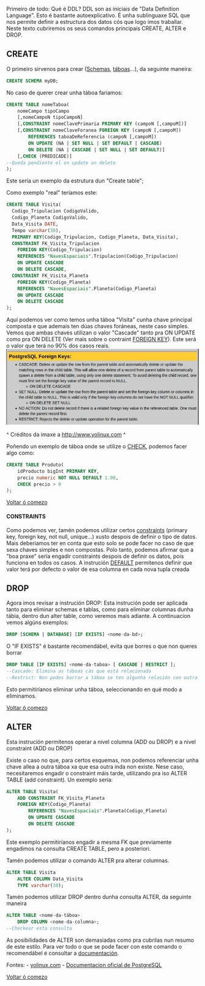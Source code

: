 <a name="comezo"></a>
Primeiro de todo: Qué é DDL? 
DDL son as iniciais de "Data Definition Language". Esto é bastante autoexplicativo.  É unha sublinguaxe SQL que nos permite definir a  estructura dos datos cós que logo imos traballar.  Neste texto cubriremos os seus comandos principais CREATE, ALTER e DROP.  

## CREATE
O primeiro sirvenos para crear ([Schemas](https://www.postgresql.org/docs/9.2/ddl-schemas.html#DDL-SCHEMAS-CREATE), [táboas](https://www.postgresql.org/docs/9.2/sql-createtable.html)...), da seguinte maneira: 
~~~~sql
CREATE SCHEMA myDB;
~~~~
No caso de querer crear unha táboa fariamos:
~~~~sql
CREATE TABLE nomeTaboa(
	nomeCampo tipoCampo
	[,nomeCampoN tipoCampoN]
	[,CONSTRAINT nomeClavePrimaria PRIMARY KEY (campoN [,campoM])]
	[,CONSTRAINT nomeClaveForanea FOREIGN KEY (campoN [,campoM])
		REFERENCES taboaDeReferencia (campoN [,campoM])
		ON UPDATE (NA | SET NULL | SET DEFAULT | CASCADE)
		ON DELETE (NA | CASCADE | SET NULL | SET DEFAULT)]
	[,CHECK (PREDICADE)] 
--Queda pendiente el on update on delete
);
~~~~
Este sería un exemplo da estrutura dun "Create table";

Como exemplo "real" teríamos este:
~~~~sql
CREATE TABLE Visita(
  Codigo_Tripulacion CodigoValido,
  Codigo_Planeta CodigoValido,
  Data_Visita DATE,
  Tempo varchar(30),
  PRIMARY KEY(Codigo_Tripulacion, Codigo_Planeta, Data_Visita),
  CONSTRAINT FK_Visita_Tripulacion
    FOREIGN KEY(Codigo_Tripulacion)
    REFERENCES "NavesEspaciais".Tripulacion(Codigo_Tripulacion)
    ON UPDATE CASCADE
    ON DELETE CASCADE,
  CONSTRAINT FK_Visita_Planeta
    FOREIGN KEY(Codigo_Planeta)
    REFERENCES "NavesEspaciais".Planeta(Codigo_Planeta)
    ON UPDATE CASCADE
    ON DELETE CASCADE
);
~~~~
Aquí podemos ver como temos unha táboa "Visita" cunha chave principal composta e que ademais ten dúas 
chaves foráneas, neste caso simples. 
Vemos que ambas chaves utilizan o valor "Cascade" tanto pra ON UPDATE como pra ON DELETE (Ver mais sobre o contraint [FOREIGN KEY](https://www.postgresql.org/docs/9.5/ddl-constraints.html#DDL-CONSTRAINTS-FK)). Este será o valor que terá no 90% dos casos reais. 
![Resumo de ON DELETE e ON UPDATE](./img/foreignKeysCheatsheet.png)

^ Créditos da imaxe a http://www.yolinux.com ^ 


Poñendo un exemplo de táboa onde se utilize o [CHECK](https://www.postgresql.org/docs/9.5/ddl-constraints.html#DDL-CONSTRAINTS-CHECK-CONSTRAINTS), podemos facer algo como:
~~~~sql
CREATE TABLE Produto(
	idProducto bigInt PRIMARY KEY,
	precio numeric NOT NULL DEFAULT 1.00,
	CHECK precio > 0
);
~~~~
[Voltar ó comezo](#comezo)

#### CONSTRAINTS
Como podemos ver, tamén podemos utilizar certos [constraints](https://www.postgresql.org/docs/9.2/ddl-constraints.html) (primary key, foreign key, not null, unique...) xusto despois de definir o tipo de datos. Mais deberiamos ter en conta que esto solo se pode facer no caso de que sexa chaves simples e non compostas. Polo tanto, podemos afirmar que a "boa praxe" sería engadir constraints despois de definir os datos, pois funciona en todos os casos.
A instrución [DEFAULT](https://www.postgresql.org/docs/9.2/ddl-default.html) permítenos definir que valor terá por defecto o valor de esa columna en cada nova tupla creada

## DROP
Agora imos revisar a instrución DROP:
Esta instrución pode ser aplicada tanto para eliminar schemas e tablas, como para eliminar columnas dunha tábia, dentro dun alter table, como veremos mais adiante. A continuacion vemos algúns exemplos:

~~~~sql
DROP [SCHEMA | DATABASE] [IF EXISTS] <nome-da-bd>;
~~~~ 
O "IF EXISTS" é bastante recomendábel, evita que borres o que non queres borrar

~~~~sql
DROP TABLE [IF EXISTS] <nome-da-taboa> [ CASCADE | RESTRICT ];
--Cascade: Elimina as táboas cás que está relacionada
--Restrict: Non podes borrar a táboa se ten algunha relación con outra táboa 
~~~~
Esto permitiríanos eliminar unha táboa, seleccionando en qué modo a eliminamos.

[Voltar ó comezo](#comezo)

## ALTER 
Esta instrución permítenos operar a nivel columna (ADD ou DROP) e a nivel constraint (ADD ou DROP)

Existe o caso no que, para certos esquemas, non podemos referenciar unha chave allea a outra táboa xa que esa outra inda non existe. Nese caso, necesitaremos engadir o constraint máis tarde, utilizando pra iso ALTER TABLE (add constraint).
Un exemplo sería:
~~~~sql
ALTER TABLE Visita(
	ADD CONSTRAINT FK_Visita_Planeta
	FOREIGN KEY(Codigo_Planeta)
		REFERENCES "NavesEspaciais".Planeta(Codigo_Planeta)
		ON UPDATE CASCADE
		ON DELETE CASCADE
);
~~~~
Este exemplo permitiríanos engadir a mesma FK que previamente engadimos na consulta CREATE TABLE, pero a posteriori. 

Tamén podemos utilizar o comando ALTER pra alterar columnas.


~~~~sql
ALTER TABLE Visita
	ALTER COLUMN Data_Visita 
	TYPE varchar(30);
~~~~
Tamén podemos utilizar DROP dentro dunha consulta ALTER, da seguinte maneira
~~~~sql
ALTER TABLE <nome-da-táboa>
	DROP COLUMN <nome-da-columna>;
--Checkear esta consulta
~~~~

As posibilidades de ALTER son demasiadas como pra cubrilas nun resumo de este estilo. Para ver todo o que se pode facer con este comando o recomendábel é consultar a [documentación](https://www.postgresql.org/docs/9.1/sql-altertable.html).


Fontes:
	- [yolinux.com](http://www.yolinux.com/TUTORIALS/PostgreSQL-Transactions-ForeignKeys.html)
	- [Documentacion oficial de PostgreSQL](https://www.postgresql.org/docs/9.5/ddl.html)
	
[Voltar ó comezo](#comezo)


